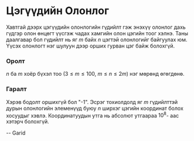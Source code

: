 Цэгүүдийн Олонлог
=================
Хавтгай дээрх цэгүүдийн олонлогийн гүдийлт гэж энэхүү олонлог дахь гүдгэр олон өнцөгт үүсгэж чадах хамгийн олон цэгийн тоог хэлнэ. Таны даалгавар бол гүдийлт нь яг $m$ байх $n$ цэгтэй олонлогийг байгуулах юм. Үүсэх олонлогт нэг шулуун дээр орших гурван цэг байж болохгүй.


### Оролт
$n$ ба $m$ хоёр бүхэл тоо ($3 ≤ m ≤ 100$, $m ≤ n ≤ 2m$) нэг мөрөнд өгөгдөнө.


### Гаралт
Хэрэв бодолт оршихгүй бол "-1". Эсрэг тохиолдолд яг $m$ гүдийлттэй дурын олонлогийн элеменүүд буюу $n$ ширхэг цэгийн координат болох хосуудыг хэвлэ. Координатуудын утга нь абсолют утгаараа $10^8$- аас хэтэрч болохгүй.

-- Garid
